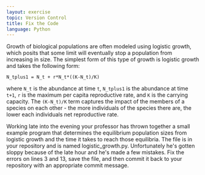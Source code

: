 ```yaml
---
layout: exercise
topic: Version Control
title: Fix the Code
language: Python
---
```


Growth of biological populations are often modeled using logistic
growth, which posits that some limit will eventually stop a population
from increasing in size. The simplest form of this type of growth is
logistic growth and takes the following form:

`N_tplus1 = N_t + r*N_t*((K-N_t)/K)`

where `N_t` is the abundance at time `t`, `N_tplus1` is the
abundance at time `t+1`, `r` is the maximum per capita reproductive
rate, and `K` is the carrying capacity. The `(K-N_t)/K` term
captures the impact of the members of a species on each other - the more
individuals of the species there are, the lower each individuals net
reproductive rate.

Working late into the evening your professor has thrown together a small
example program that determines the equilibrium population sizes from
logistic growth and the time it takes to reach those equilibria. The
file is in your repository and is named logistic\_growth.py.
Unfortunately he's gotten sloppy because of the late hour and he's made
a few mistakes. Fix the errors on lines 3 and 13, save the file, and
then commit it back to your repository with an appropriate commit
message.
